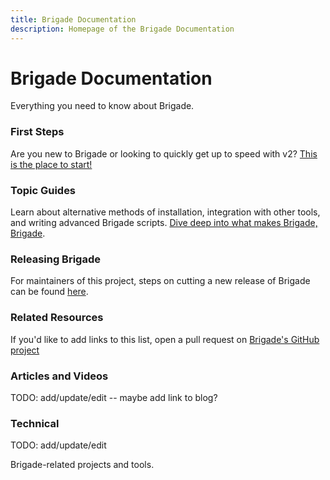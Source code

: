 ```yaml
---
title: Brigade Documentation
description: Homepage of the Brigade Documentation
---
```


# Brigade Documentation

Everything you need to know about Brigade.  

### First Steps

Are you new to Brigade or looking to quickly get up to speed with v2? [This is the place to start!](intro/index)

### Topic Guides

Learn about alternative methods of installation, integration with other tools, and
writing advanced Brigade scripts. [Dive deep into what makes Brigade, Brigade](topics/index).

### Releasing Brigade

For maintainers of this project, steps on cutting a new release of Brigade can be found [here](releasing).

### Related Resources

If you'd like to add links to this list, open a pull request on 
[Brigade's GitHub project](https://github.com/brigadecore/brigade)

### Articles and Videos

TODO: add/update/edit -- maybe add link to blog? 
<!--
v1 listings:

- [Video: Intro to Brigade on Azure Friday](https://www.youtube.com/watch?v=aZMna3VuoAg)
- [Announcing Brigade](https://open.microsoft.com/2017/10/23/announcing-brigade-event-driven-scripting-kubernetes/) - Microsoft
- [Microsoft Launches Brigade](https://thenewstack.io/microsoft-launches-brigade-event-driven-scripting-tool-kubernetes) - The New Stack
- [Video: Building Event-Driven Pipelines with Brigade (KubeCon Europe 2018)](https://www.youtube.com/watch?v=yhfc0FKdFc8)
- [Video: Brigade Basics](https://asciinema.org/a/JBsjOpah4nTBvjqDT5dAWvefG)
!-->

### Technical

TODO: add/update/edit

Brigade-related projects and tools.
<!--
v1 listings:

- [Hello Helm](https://github.com/technosophos/hello-helm) provides an example
  project for testing Brigade.
- The [Trello Brigade Gateway](https://github.com/technosophos/brigade-trello) links
  Trello webhooks to Brigade.
- The [Twitter-T](https://hub.docker.com/r/technosophos/twitter-t/), [Slack Notify](https://hub.docker.com/r/technosophos/slack-notify/) and [Office 365 Notify](https://hub.docker.com/r/dgkanatsios/o365-notify) Docker images provide easy tools for sending messages from Brigade scripts.
- [bit-brigade](https://bitbucket.org/lukepatrick/bit-brigade) provides an example project using 
  BitBucket as a source repository
- [minio-brigade](https://github.com/lukepatrick/minio-brigade) examples of storing artifacts in object storage (minio)
!-->